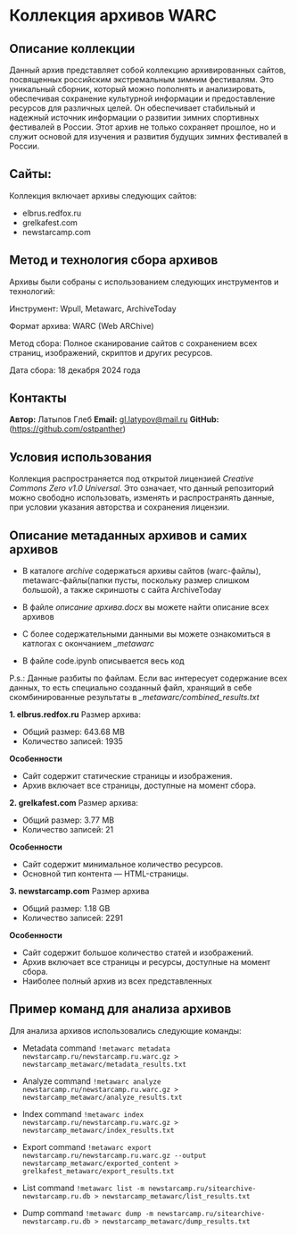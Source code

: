 # Коллекция архивов WARC
## Описание коллекции

Данный архив представляет собой коллекцию архивированных сайтов, посвященных российским
экстремальным зимним фестивалям. Это уникальный сборник, который можно пополнять и
анализировать, обеспечивая сохранение культурной информации и предоставление ресурсов для
различных целей. Он обеспечивает стабильный и надежный источник информации о развитии
зимних спортивных фестивалей в России.
Этот архив не только сохраняет прошлое, но и служит основой для изучения и развития будущих
зимних фестивалей в России.

## Cайты:
Коллекция включает архивы следующих сайтов:

- elbrus.redfox.ru
- grelkafest.com
- newstarcamp.com

## Метод и технология сбора архивов
Архивы были собраны с использованием следующих инструментов и технологий:

Инструмент: Wpull, Metawarc, ArchiveToday

Формат архива: WARC (Web ARChive)

Метод сбора: Полное сканирование сайтов с сохранением всех страниц, изображений, скриптов и других ресурсов.

Дата сбора: 18 декабря 2024 года

## Контакты
**Автор:** Латыпов Глеб
**Email:** gl.latypov@mail.ru
**GitHub:** (https://github.com/ostpanther)

## Условия использования
Коллекция распространяется под открытой лицензией *Creative Commons Zero v1.0 Universal*. Это означает, что данный репозиторий можно свободно использовать, изменять и распространять данные, при условии указания авторства и сохранения лицензии.

## Описание метаданных архивов и самих архивов
- В каталоге *archive* содержаться архивы сайтов (warc-файлы), metawarc-файлы(папки пусты, поскольку размер слишком большой), а также скриншоты с сайта ArchiveToday

- В файле *описание архива.docx* вы можете найти описание всех архивов

- С более содержательными данными вы можете ознакомиться в катлогах с окончанием *_metawarc*
- В файле code.ipynb описывается весь код 

P.s.: 
Данные разбиты по файлам. Если вас интересует содержание всех данных, то есть специально созданный файл, хранящий в себе скомбинированные результаты в  *_metawarc/combined_results.txt*

**1. elbrus.redfox.ru**
Размер архива:
* Общий размер: 643.68 MB
* Количество записей: 1935

**Особенности**
- Сайт содержит статические страницы и изображения.
- Архив включает все страницы, доступные на момент сбора.

**2. grelkafest.com**
Размер архива:
* Общий размер: 3.77 MB
* Количество записей: 21

**Особенности**
- Сайт содержит минимальное количество ресурсов.
- Основной тип контента — HTML-страницы.

**3. newstarcamp.com**
Размер архива
* Общий размер: 1.18 GB
* Количество записей: 2291

**Особенности**
- Сайт содержит большое количество статей и изображений.
- Архив включает все страницы и ресурсы, доступные на момент сбора.
- Наиболее полный архив из всех представленных 

## Пример команд для анализа архивов 
Для анализа архивов использовались следующие команды:

* Metadata command
`!metawarc metadata newstarcamp.ru/newstarcamp.ru.warc.gz > newstarcamp_metawarc/metadata_results.txt`

* Analyze command
`!metawarc analyze newstarcamp.ru/newstarcamp.ru.warc.gz > newstarcamp_metawarc/analyze_results.txt`

* Index command
`!metawarc index newstarcamp.ru/newstarcamp.ru.warc.gz > newstarcamp_metawarc/index_results.txt`

* Export command 
`!metawarc export newstarcamp.ru/newstarcamp.ru.warc.gz --output newstarcamp_metawarc/exported_content > grelkafest_metawarc/export_results.txt`

* List command 
`!metawarc list -m newstarcamp.ru/sitearchive-newstarcamp.ru.db > newstarcamp_metawarc/list_results.txt`

* Dump command
`!metawarc dump -m newstarcamp.ru/sitearchive-newstarcamp.ru.db > newstarcamp_metawarc/dump_results.txt`
